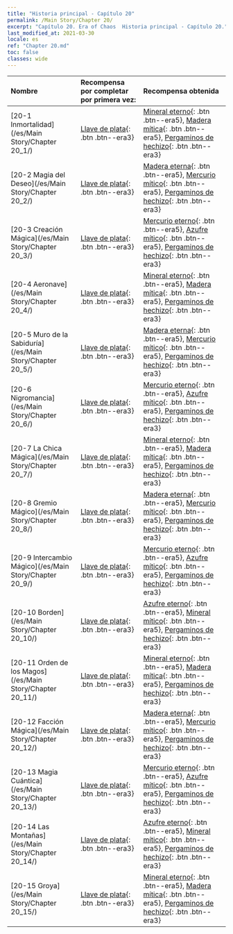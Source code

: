 ```yaml
---
title: "Historia principal - Capítulo 20"
permalink: /Main Story/Chapter 20/
excerpt: "Capítulo 20. Era of Chaos  Historia principal - Capítulo 20."
last_modified_at: 2021-03-30
locale: es
ref: "Chapter 20.md"
toc: false
classes: wide
---
```


  | Nombre |  Recompensa por completar por primera vez: | Recompensa obtenida |
  |:------------|:------------|:------------| 
  | [20-1 Inmortalidad](/es/Main Story/Chapter 20_1/) | [Llave de plata](/es/Items/con_693/){: .btn .btn--era3} | [Mineral eterno](/es/Items/mat_68/){: .btn .btn--era5}, [Madera mítica](/es/Items/mat_62/){: .btn .btn--era5}, [Pergaminos de hechizo](/es/Items/con_694/){: .btn .btn--era3} |
  | [20-2 Magia del Deseo](/es/Main Story/Chapter 20_2/) | [Llave de plata](/es/Items/con_693/){: .btn .btn--era3} | [Madera eterna](/es/Items/mat_69/){: .btn .btn--era5}, [Mercurio mítico](/es/Items/mat_63/){: .btn .btn--era5}, [Pergaminos de hechizo](/es/Items/con_694/){: .btn .btn--era3} |
  | [20-3 Creación Mágica](/es/Main Story/Chapter 20_3/) | [Llave de plata](/es/Items/con_693/){: .btn .btn--era3} | [Mercurio eterno](/es/Items/mat_70/){: .btn .btn--era5}, [Azufre mítico](/es/Items/mat_64/){: .btn .btn--era5}, [Pergaminos de hechizo](/es/Items/con_694/){: .btn .btn--era3} |
  | [20-4 Aeronave](/es/Main Story/Chapter 20_4/) | [Llave de plata](/es/Items/con_693/){: .btn .btn--era3} | [Mineral eterno](/es/Items/mat_68/){: .btn .btn--era5}, [Madera mítica](/es/Items/mat_62/){: .btn .btn--era5}, [Pergaminos de hechizo](/es/Items/con_694/){: .btn .btn--era3} |
  | [20-5 Muro de la Sabiduría](/es/Main Story/Chapter 20_5/) | [Llave de plata](/es/Items/con_693/){: .btn .btn--era3} | [Madera eterna](/es/Items/mat_69/){: .btn .btn--era5}, [Mercurio mítico](/es/Items/mat_63/){: .btn .btn--era5}, [Pergaminos de hechizo](/es/Items/con_694/){: .btn .btn--era3} |
  | [20-6 Nigromancia](/es/Main Story/Chapter 20_6/) | [Llave de plata](/es/Items/con_693/){: .btn .btn--era3} | [Mercurio eterno](/es/Items/mat_70/){: .btn .btn--era5}, [Azufre mítico](/es/Items/mat_64/){: .btn .btn--era5}, [Pergaminos de hechizo](/es/Items/con_694/){: .btn .btn--era3} |
  | [20-7 La Chica Mágica](/es/Main Story/Chapter 20_7/) | [Llave de plata](/es/Items/con_693/){: .btn .btn--era3} | [Mineral eterno](/es/Items/mat_68/){: .btn .btn--era5}, [Madera mítica](/es/Items/mat_62/){: .btn .btn--era5}, [Pergaminos de hechizo](/es/Items/con_694/){: .btn .btn--era3} |
  | [20-8 Gremio Mágico](/es/Main Story/Chapter 20_8/) | [Llave de plata](/es/Items/con_693/){: .btn .btn--era3} | [Madera eterna](/es/Items/mat_69/){: .btn .btn--era5}, [Mercurio mítico](/es/Items/mat_63/){: .btn .btn--era5}, [Pergaminos de hechizo](/es/Items/con_694/){: .btn .btn--era3} |
  | [20-9 Intercambio Mágico](/es/Main Story/Chapter 20_9/) | [Llave de plata](/es/Items/con_693/){: .btn .btn--era3} | [Mercurio eterno](/es/Items/mat_70/){: .btn .btn--era5}, [Azufre mítico](/es/Items/mat_64/){: .btn .btn--era5}, [Pergaminos de hechizo](/es/Items/con_694/){: .btn .btn--era3} |
  | [20-10 Borden](/es/Main Story/Chapter 20_10/) | [Llave de plata](/es/Items/con_693/){: .btn .btn--era3} | [Azufre eterno](/es/Items/mat_71/){: .btn .btn--era5}, [Mineral mítico](/es/Items/mat_61/){: .btn .btn--era5}, [Pergaminos de hechizo](/es/Items/con_694/){: .btn .btn--era3} |
  | [20-11 Orden de los Magos](/es/Main Story/Chapter 20_11/) | [Llave de plata](/es/Items/con_693/){: .btn .btn--era3} | [Mineral eterno](/es/Items/mat_68/){: .btn .btn--era5}, [Madera mítica](/es/Items/mat_62/){: .btn .btn--era5}, [Pergaminos de hechizo](/es/Items/con_694/){: .btn .btn--era3} |
  | [20-12 Facción Mágica](/es/Main Story/Chapter 20_12/) | [Llave de plata](/es/Items/con_693/){: .btn .btn--era3} | [Madera eterna](/es/Items/mat_69/){: .btn .btn--era5}, [Mercurio mítico](/es/Items/mat_63/){: .btn .btn--era5}, [Pergaminos de hechizo](/es/Items/con_694/){: .btn .btn--era3} |
  | [20-13 Magia Cuántica](/es/Main Story/Chapter 20_13/) | [Llave de plata](/es/Items/con_693/){: .btn .btn--era3} | [Mercurio eterno](/es/Items/mat_70/){: .btn .btn--era5}, [Azufre mítico](/es/Items/mat_64/){: .btn .btn--era5}, [Pergaminos de hechizo](/es/Items/con_694/){: .btn .btn--era3} |
  | [20-14 Las Montañas](/es/Main Story/Chapter 20_14/) | [Llave de plata](/es/Items/con_693/){: .btn .btn--era3} | [Azufre eterno](/es/Items/mat_71/){: .btn .btn--era5}, [Mineral mítico](/es/Items/mat_61/){: .btn .btn--era5}, [Pergaminos de hechizo](/es/Items/con_694/){: .btn .btn--era3} |
  | [20-15 Groya](/es/Main Story/Chapter 20_15/) | [Llave de plata](/es/Items/con_693/){: .btn .btn--era3} | [Mineral eterno](/es/Items/mat_68/){: .btn .btn--era5}, [Madera mítica](/es/Items/mat_62/){: .btn .btn--era5}, [Pergaminos de hechizo](/es/Items/con_694/){: .btn .btn--era3} |
